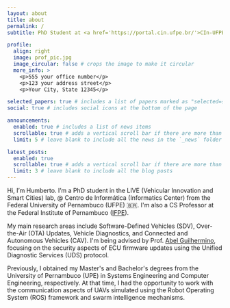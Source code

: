 ```yaml
---
layout: about
title: about
permalink: /
subtitle: PhD Student at <a href='https://portal.cin.ufpe.br/'>CIn-UFPE</a>.

profile:
  align: right
  image: prof_pic.jpg
  image_circular: false # crops the image to make it circular
  more_info: >
    <p>555 your office number</p>
    <p>123 your address street</p>
    <p>Your City, State 12345</p>

selected_papers: true # includes a list of papers marked as "selected={true}"
social: true # includes social icons at the bottom of the page

announcements:
  enabled: true # includes a list of news items
  scrollable: true # adds a vertical scroll bar if there are more than 3 news items
  limit: 5 # leave blank to include all the news in the `_news` folder

latest_posts:
  enabled: true
  scrollable: true # adds a vertical scroll bar if there are more than 3 new posts items
  limit: 3 # leave blank to include all the blog posts
---
```


Hi, I’m Humberto. I’m a PhD student in the LIVE (Vehicular Innovation and Smart Cities) lab, @ Centro de Informática (Informatics Center) from the Federal University of Pernambuco (UFPE) :brazil:. I'm also a CS Professor at the Federal Institute of Pernambuco (<a href='https://portal.ifpe.edu.br/garanhuns/'>IFPE</a>).

My main research areas include Software-Defined Vehicles (SDV), Over-the-Air (OTA) Updates, Vehicle Diagnostics, and Connected and Autonomous Vehicles (CAV). I'm being advised by Prof. <a href='https://portal.cin.ufpe.br/staff/?alias=agsf/'>Abel Guilhermino</a>, focusing on the security aspects of ECU firmware updates using the Unified Diagnostic Services (UDS) protocol.

Previously, I obtained my Master's and Bachelor's degrees from the University of Pernambuco (UPE) in Systems Engineering and Computer Engineering, respectively. At that time, I had the opportunity to work with the communication aspects of UAVs simulated using the Robot Operating System (ROS) framework and swarm intelligence mechanisms.

